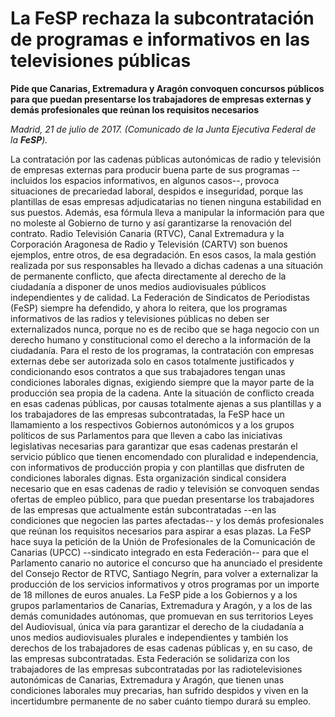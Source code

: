 # La FeSP rechaza la subcontratación de programas e informativos en las televisiones públicas

**Pide que Canarias, Extremadura y Aragón convoquen concursos públicos para que puedan presentarse los trabajadores de empresas externas y demás profesionales que reúnan los requisitos necesarios**

*Madrid, 21 de julio de 2017. (Comunicado de la Junta Ejecutiva Federal de la **FeSP**).*

La contratación por las cadenas públicas autonómicas de radio y televisión de empresas externas para producir buena parte de sus programas --incluidos los espacios informativos, en algunos casos--, provoca situaciones de precariedad laboral, despidos e inseguridad, porque las plantillas de esas empresas adjudicatarias no tienen ninguna estabilidad en sus puestos. Además, esa fórmula lleva a manipular la información para que no moleste al Gobierno de turno y así garantizarse la renovación del contrato.
Radio Televisión Canaria (RTVC), Canal Extremadura y la Corporación Aragonesa de Radio y Televisión (CARTV) son buenos ejemplos, entre otros, de esa degradación. En esos casos, la mala gestión realizada por sus responsables ha llevado a dichas cadenas a una situación de permanente conflicto, que afecta directamente al derecho de la ciudadanía a disponer de unos medios audiovisuales públicos independientes y de calidad.
La Federación de Sindicatos de Periodistas (FeSP) siempre ha defendido, y ahora lo reitera, que los programas informativos de las radios y televisiones públicas no deben ser externalizados nunca, porque no es de recibo que se haga negocio con un derecho humano y constitucional como el derecho a la información de la ciudadanía. Para el resto de los programas, la contratación con empresas externas debe ser autorizada solo en casos totalmente justificados y condicionando esos contratos a que sus trabajadores tengan unas condiciones laborales dignas, exigiendo siempre que la mayor parte de la producción sea propia de la cadena.
Ante la situación de conflicto creada en esas cadenas públicas, por causas totalmente ajenas a sus plantillas y a los trabajadores de las empresas subcontratadas, la FeSP hace un llamamiento a los respectivos Gobiernos autonómicos y a los grupos políticos de sus Parlamentos para que lleven a cabo las iniciativas legislativas necesarias para garantizar que esas cadenas prestarán el servicio público que tienen encomendado con pluralidad e independencia, con informativos de producción propia y con plantillas que disfruten de condiciones laborales dignas.
Esta organización sindical considera necesario que en esas cadenas de radio y televisión se convoquen sendas ofertas de empleo público, para que puedan presentarse los trabajadores de las empresas que actualmente están subcontratadas --en las condiciones que negocien las partes afectadas-- y los demás profesionales que reúnan los requisitos necesarios para aspirar a esas plazas.
La FeSP hace suya la petición de la Unión de Profesionales de la Comunicación de Canarias (UPCC) --sindicato integrado en esta Federación-- para que el Parlamento canario no autorice el concurso que ha anunciado el presidente del Consejo Rector de RTVC, Santiago Negrín, para volver a externalizar la producción de los servicios informativos y otros programas por un importe de 18 millones de euros anuales.
La FeSP pide a los Gobiernos y a los grupos parlamentarios de Canarias, Extremadura y Aragón, y a los de las demás comunidades autónomas, que promuevan en sus territorios Leyes del Audiovisual, única vía para garantizar el derecho de la ciudadanía a unos medios audiovisuales plurales e independientes y también los derechos de los trabajadores de esas cadenas públicas y, en su caso, de las empresas subcontratadas.
Esta Federación se solidariza con los trabajadores de las empresas subcontratadas por las radiotelevisiones autonómicas de Canarias, Extremadura y Aragón, que tienen unas condiciones laborales muy precarias, han sufrido despidos y viven en la incertidumbre permanente de no saber cuánto tiempo durará su empleo.
